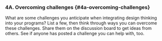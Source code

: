 ### 4A. Overcoming challenges {#4a-overcoming-challenges}

What are some challenges you anticipate when integrating design thinking into your programs? List a few, then think through ways you can overcome these challenges. Share them on the discussion board to get ideas from others. See if anyone has posted a challenge you can help with, too.